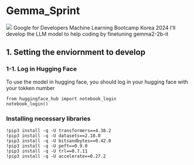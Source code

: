 # Gemma_Sprint
<img src="https://img.shields.io/badge/Google-4285F4?style=for-the-badge&logo=Google&logoColor=white">
Google for Developers Machine Learning Bootcamp Korea 2024
I'll develop the LLM model to help coding by finetuning gemma2-2b-it

## 1. Setting the enviornment to develop
### 1-1. Log in Hugging Face
To use the model in hugging face, you should log in your hugging face with your tokken number
```
from huggingface_hub import notebook_login
notebook_login()
```

### Installing necessary libraries
```
!pip3 install -q -U transformers==4.38.2
!pip3 install -q -U datasets==2.18.0
!pip3 install -q -U bitsandbytes==0.42.0
!pip3 install -q -U peft==0.9.0
!pip3 install -q -U trl==0.7.11
!pip3 install -q -U accelerate==0.27.2
```

